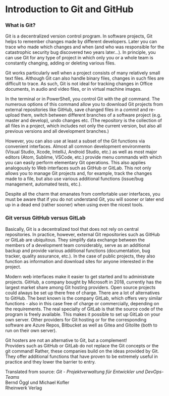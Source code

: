 # Introduction to Git and GitHub

### What is Git?

Git is a decentralized version control program. In software projects, Git helps to remember changes made by different developers. Later you can trace who made which changes and when (and who was responsible for the catastrophic security bug discovered two years later...).
In principle, you can use Git for any type of project in which only you or a whole team is constantly changing, adding or deleting various files.  

Git works particularly well when a project consists of many relatively small text files. Although Git can also handle binary files, changes in such files are difficult to trace. As such, Git is not ideal for tracking changes in Office documents, in audio and video files, or in virtual machine images.  

In the terminal or in PowerShell, you control Git with the *git* command. The numerous options of this command allow you to download Git projects from external repositories like GitHub, save changed files in a *commit* and re-upload them, switch between different branches of a software project (e.g. master and develop), undo changes etc. (The repository is the collection of all files in a project, which includes not only the current version, but also all previous versions and all development branches.)  

However, you can also use at least a subset of the Git functions via convenient interfaces. Almost all common development environments (Visual Studio, Xcode, IntelliJ, Android Studio, etc.) as well as most major editors (Atom, Sublime, VSCode, etc.) provide menu commands with which you can easily perform elementary Git operations. This also applies analogously to Web interfaces such as GitHub or GitLab. This not only allows you to manage Git projects and, for example, track the changes made to a file, but also use various additional functions (issue/bug management, automated tests, etc.).  
  
Despite all the charm that emanates from comfortable user interfaces, you must be aware that if you do not understand Git, you will sooner or later end up in a dead end (rather sooner) when using even the nicest tools.


### Git versus GitHub versus GitLab

Basically, Git is a decentralized tool that does not rely on central repositories. In practice, however, external Git repositories such as GitHub or GitLab are ubiquitous. They simplify data exchange between the members of a development team considerably, serve as an additional backup and provide various additional functions (documentation, bug tracker, quality assurance, etc.). In the case of public projects, they also function as information and download sites for anyone interested in the project.  

Modern web interfaces make it easier to get started and to administrate projects. GitHub, a company bought by Microsoft in 2018, currently has the largest market share among Git hosting providers. Open source projects could always be set up there free of charge.
There are a lot of alternatives to GitHub. The best known is the company GitLab, which offers very similar functions - also in this case free of charge or commercially, depending on the requirements. The real specialty of GitLab is that the source code of the program is freely available. This makes it possible to set up GitLab on your own server.
Other providers for Git hosting or for the corresponding software are Azure Repos, Bitbucket as well as Gitea and Gitolite (both to run on their own server).  

Git hosters are not an alternative to Git, but a complement!  
Providers such as GitHub or GitLab do not replace the Git concepts or the git command! Rather, these companies build on the ideas provided by Git. They offer additional functions that have proven to be extremely useful in practice and they lower the barrier to entry.  

Translated from source:
_Git - Projektverwaltung für Entwickler und DevOps-Teams_  
Bernd Öggl und Michael Kofler  
Rheinwerk Verlag